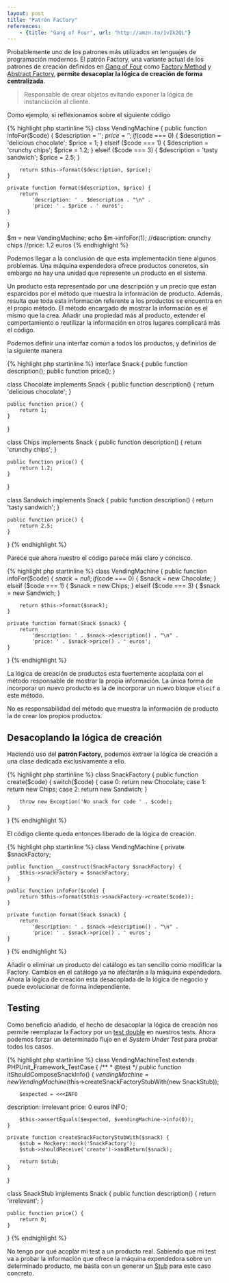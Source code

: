 ```yaml
---
layout: post
title: "Patrón Factory"
references:
    - {title: "Gang of Four", url: "http://amzn.to/1vIk2QL"}
---
```


Probablemente uno de los patrones más utilizados en lenguajes de programación modernos. El patrón Factory, una variante actual de los patrones de creación definidos en [Gang of Four](http://www.amazon.com/Design-Patterns-Elements-Reusable-Object-Oriented/dp/0201633612) como [Factory Method](http://en.wikipedia.org/wiki/Factory_method_pattern) y [Abstract Factory](/patron-abstract-factory/), **permite desacoplar la lógica de creación de forma centralizada**.

<!--more-->

> Responsable de crear objetos evitando exponer la lógica de instanciación al cliente.

Como ejemplo, si reflexionamos sobre el siguiente código

{% highlight php startinline %}
class VendingMachine {
    public function infoFor($code) {
        $description = '';
        $price = '';
        if ($code === 0) {
            $description = 'delicious chocolate';
            $price = 1;
        } elseif ($code === 1) {
            $description = 'crunchy chips';
            $price = 1.2;
        } elseif ($code === 3) {
            $description = 'tasty sandwich';
            $price = 2.5;
        }

        return $this->format($description, $price);
    }

    private function format($description, $price) {
        return
            'description: ' . $description . "\n" .
            'price: ' . $price . ' euros';
    }
}

$m = new VendingMachine;
echo $m->infoFor(1);
//description: crunchy chips
//price: 1.2 euros
{% endhighlight %}

Podemos llegar a la conclusión de que esta implementación tiene algunos problemas. Una máquina expendedora ofrece productos concretos, sin embargo no hay una unidad que represente un producto en el sistema.

Un producto esta representado por una descripción y un precio que estan esparcidos por el método que muestra la información de producto. Además, resulta que toda esta información referente a los productos se encuentra en el propio método. El método encargado de mostrar la información es el mismo que la crea. Añadir una propiedad más al producto, extender el comportamiento o reutilizar la información en otros lugares complicará más el código.

Podemos definir una interfaz común a todos los productos, y definirlos de la siguiente manera

{% highlight php startinline %}
interface Snack {
    public function description();
    public function price();
}

class Chocolate implements Snack {
    public function description() {
        return 'delicious chocolate';
    }

    public function price() {
        return 1;
    }
}

class Chips implements Snack {
    public function description() {
        return 'crunchy chips';
    }

    public function price() {
        return 1.2;
    }
}

class Sandwich implements Snack {
    public function description() {
        return 'tasty sandwich';
    }

    public function price() {
        return 2.5;
    }
}
{% endhighlight %}

Parece que ahora nuestro el código parece más claro y concisco.

{% highlight php startinline %}
class VendingMachine {
    public function infoFor($code) {
        $snack = null;
        if ($code === 0) {
            $snack = new Chocolate;
        } elseif ($code === 1) {
            $snack = new Chips;
        } elseif ($code === 3) {
            $snack = new Sandwich;
        }

        return $this->format($snack);
    }

    private function format(Snack $snack) {
        return
            'description: ' . $snack->description() . "\n" .
            'price: ' . $snack->price() . ' euros';
    }
}
{% endhighlight %}

La lógica de creación de productos esta fuertemente acoplada con el método responsable de mostrar la propia información. La única forma de incorporar un nuevo producto es la de incorporar un nuevo bloque `elseif` a este método.

No es responsabilidad del método que muestra la información de producto la de crear los propios productos.

## Desacoplando la lógica de creación
Haciendo uso del **patrón Factory**, podemos extraer la lógica de creación a una clase dedicada exclusivamente a ello.

{% highlight php startinline %}
class SnackFactory {
    public function create($code) {
        switch($code) {
            case 0:
                return new Chocolate;
            case 1:
                return new Chips;
            case 2:
                return new Sandwich;
        }

        throw new Exception('No snack for code ' . $code);
    }
}
{% endhighlight %}

El código cliente queda entonces liberado de la lógica de creación.

{% highlight php startinline %}
class VendingMachine {
    private $snackFactory;

    public function __construct(SnackFactory $snackFactory) {
        $this->snackFactory = $snackFactory;
    }

    public function infoFor($code) {
        return $this->format($this->snackFactory->create($code));
    }

    private function format(Snack $snack) {
        return
            'description: ' . $snack->description() . "\n" .
            'price: ' . $snack->price() . ' euros';
    }
}
{% endhighlight %}

Añadir o eliminar un producto del catálogo es tan sencillo como modificar la Factory. Cambios en el catálogo ya no afectarán a la máquina expendedora. Ahora la lógica de creación esta desacoplada de la lógica de negocio y puede evolucionar de forma independiente.

## Testing
Como beneficio añadido, el hecho de desacoplar la lógica de creación nos permite reemplazar la Factory por un [test double](/test-doubles/) en nuestros tests. Ahora podemos forzar un determinado flujo en el *System Under Test* para probar todos los casos.

{% highlight php startinline %}
class VendingMachineTest extends PHPUnit_Framework_TestCase {
    /**
     * @test
     */
    public function itShouldComposeSnackInfo() {
        $vendingMachine = new VendingMachine($this->createSnackFactoryStubWith(new SnackStub));
        
        $expected = <<<INFO
description: irrelevant
price: 0 euros
INFO;

        $this->assertEquals($expected, $vendingMachine->info(0));
    }

    private function createSnackFactoryStubWith($snack) {
        $stub = Mockery::mock('SnackFactory');
        $stub->shouldReceive('create')->andReturn($snack);

        return $stub;
    }
}

class SnackStub implements Snack {
    public function description() {
        return 'irrelevant';
    }

    public function price() {
        return 0;
    }
}
{% endhighlight %}

No tengo por qué acoplar mi test a un producto real. Sabiendo que mi test va a probar la información que ofrece la máquina expendedora sobre un determinado producto, me basta con un generar un [Stub](/test-doubles/) para este caso concreto.
